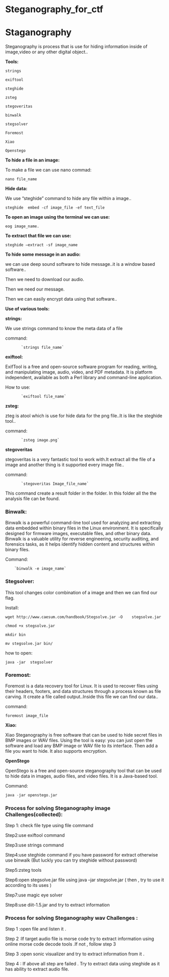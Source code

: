 # Steganography_for_ctf

# Staganography

Steganography is process that is use for hiding information inside of image,video or any other digital object..

**Tools:**

`strings`

`exiftool`

`steghide`

`zsteg`

`stegoveritas`

`binwalk`

`stegsolver`

`Foremost`

`Xiao`

`Openstego`

**To hide a file in an image:**

To make a file we can use nano commad:

`nano file_name`

**Hide data:**

We use “steghide” command to hide any file within a image..

`steghide  embed -cf image_file -ef text_file`

**To open an image using the terminal we can use:**

`eog image_name.`

**To extract that file we can use:**

`steghide –extract -sf image_name`

**To hide some message in an audio:**

we can use deep sound software to hide message..it is a window based software..

Then we need to download our audio.

Then we need our message.

Then we can easily encrypt data using that software..

**Use of various tools:**

**strings:**

We use strings command to know the meta data of a file

command:

           `strings file_name`

**exiftool:**

ExifTool is a free and open-source software program for reading, writing, and manipulating image, audio, video, and PDF metadata. It is platform independent, available as both a Perl library and command-line application.

How to use:

           `exiftool file_name`

**zsteg:**

zteg is atool which is use for hide data for the png file..It is like the
steghide tool..

command:

           `zsteg image.png`

**stegoveritas**

stegoveritas is a very fantastic tool to work with.It extract all the file of a
image and another thing is it supported every image file..

command:

           `stegoveritas Image_file_name`

This command create a result folder in the folder. In this folder all the
the analysis file can be found.

### **Binwalk**:

Binwalk is a powerful command-line tool used for analyzing and extracting
data embedded within binary files in the Linux environment. It is
specifically designed for firmware images, executable files, and
other binary data. Binwalk is a valuable utility for reverse
engineering, security auditing, and forensics tasks, as it helps
identify hidden content and structures within binary files.

Command:

        `binwalk -e image_name`

### **Stegsolver**:

This tool changes color combination of a image and then we can find our
flag.

Install:

`wget http://www.caesum.com/handbook/Stegsolve.jar -O    stegsolve.jar`

`chmod +x stegsolve.jar`

`mkdir bin`

`mv stegsolve.jar bin/`

how to open:

`java -jar  stegsolver`

### **Foremost:**

Foremost is a  data recovery tool for Linux. It is used to recover files using
their headers, footers, and data structures through a process known
as file carving. It create a file called output..Inside this file we
can find our data..

command:

`foremost image_file`

**Xiao:**

Xiao Steganography is free software that can be used to hide secret
files in BMP images or WAV files. Using the tool is easy: you can
just open the software and load any BMP image or WAV file to its
interface. Then add a file you want to hide. It also supports
encryption.

**OpenStego**

OpenStego is a free and open-source steganography tool that can be used to hide
data in images, audio files, and video files. It is a Java-based
tool.

Command:

```python
java -jar openstego.jar
```

### **Process for solving Steganography image Challenges(collected):**

Step
1: check file type using file command

Step2:use
exiftool command

Step3:use
strings command

Step4:use
steghide command if you have password for extract otherwise use
binwalk (But luckly you can try steghide without password)

Step5:zsteg
tools

Step6:open
stegsolve.jar file using java –jar stegsolve.jar ( then , try to
use it according to its uses )

Step7:use
magic eye solver

Step8:use
diit-1.5.jar and try to extract information

### **Process for solving Steganography wav Challenges :**

Step
1 :open file and listen it .

Step
2 :If target audio file is morse code try to extract information
using online morse code decode tools .If not , follow step 3

Step
3 :open sonic visualizer and try to extract information from it .

Step
4 : If above all step are failed . Try to extract data using steghide
as it has ability to extract audio file.
